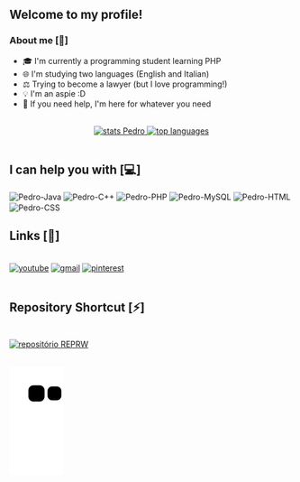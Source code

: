 ## Welcome to my profile!

### About me [📜]

- 🎓 I'm currently a programming student learning PHP
- 🌐 I'm studying two languages (English and Italian)
- ⚖️ Trying to become a lawyer (but I love programming!)
- 💡 I'm an aspie :D
- 💜 If you need help, I'm here for whatever you need

<br>

<div align="center">

  <a href="https://github-readme-stats.vercel.app/api?username=pedrocondottiero&show_icons=true&count_private=true&theme=outrun">
        <img alt="stats Pedro" height="200" width="400" src="https://github-readme-stats.vercel.app/api?username=pedrocondottiero&show_icons=true&count_private=true&locale=pt-BR&theme=outrun"/>
</a>
    <a href="https://github-readme-stats.vercel.app/api/top-langs/?username=pedrocondottiero&layout=compact&locale=pt-BR&count_private=true&theme=outrun">
        <img alt="top languages" height="200" width="400" src="https://github-readme-stats.vercel.app/api/top-langs/?username=pedrocondottiero&layout=compact&locale=pt-BR&count_private=true&theme=outrun"/></a>


</div>

<div style="display: inline_block"><br>

  ## I can help you with [💻]
  
  <img align="center" alt="Pedro-Java" src="https://img.shields.io/badge/Java-ED8B00?style=for-the-badge&logo=java&logoColor=white">
  
  <img align="center" alt="Pedro-C++" src="https://img.shields.io/badge/C%2B%2B-00599C?style=for-the-badge&logo=c%2B%2B&logoColor=white">

  <img align="center" alt="Pedro-PHP" src="https://img.shields.io/badge/PHP-777BB4?style=for-the-badge&logo=php&logoColor=white">
  
  <img align="center" alt="Pedro-MySQL" src="https://img.shields.io/badge/MySQL-00000F?style=for-the-badge&logo=mysql&logoColor=white">

  <img align="center" alt="Pedro-HTML" src="https://img.shields.io/badge/HTML-239120?style=for-the-badge&logo=html5&logoColor=white">

  <img align="center" alt="Pedro-CSS" src="https://img.shields.io/badge/CSS-239120?&style=for-the-badge&logo=css3&logoColor=white">

<br>

</div>

  ## Links [📌]

<div style="display: inline_block"><br>

  <a href="https://youtube.com/channel/UCW7e9_m5si8pB_GC6xx2EfQ" target="_blank">
    <img align="center" alt="youtube" src="https://img.shields.io/badge/YouTube-FF0000?style=for-the-badge&logo=youtube&logoColor=white" target="_blank"></a>

   <a href ="mailto: pedrovilelabenedito22@gmail.com">
     <img align="center" alt="gmail" src="https://img.shields.io/badge/Gmail-D14836?style=for-the-badge&logo=gmail&logoColor=white" target="_blank"></a>

  <a href="https://pin.it/3XdAcBm">
    <img align="center" alt="pinterest" src="https://aleen42.github.io/badges/src/pinterest.svg" target="_blank"></a>

</div>
 
<br>

 ## Repository Shortcut [⚡]
  
<div style="display: inline_block"><br>
  
 <a href="https://github.com/pedrocondottiero/reprw">
   <img align="center" alt="repositório REPRW" height="135" src="https://github-readme-stats.vercel.app/api/pin/?username=pedrocondottiero&repo=reprw&theme=outrun"/></a>

  </div> <br>
    
  ![Snake animation](https://github.com/rafaballerini/rafaballerini/blob/output/github-contribution-grid-snake.svg)

</div>
